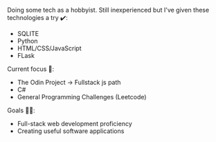 Doing some tech as a hobbyist. Still inexperienced but I've given these technologies a try ✔️:
- SQLITE
- Python
- HTML/CSS/JavaScript
- FLask

Current focus 🔰:
- The Odin Project -> Fullstack js path
- C#
- General Programming Challenges (Leetcode)

Goals  🧘‍♂️:
- Full-stack web development proficiency
- Creating useful software applications
<!--
**ganud/ganud** is a ✨ _special_ ✨ repository because its `README.md` (this file) appears on your GitHub profile.

Here are some ideas to get you started:

- 🔭 I’m currently working on ...
- 🌱 I’m currently learning ...
- 👯 I’m looking to collaborate on ...
- 🤔 I’m looking for help with ...
- 💬 Ask me about ...
- 📫 How to reach me: ...
- 😄 Pronouns: ...
- ⚡ Fun fact: ...
-->
